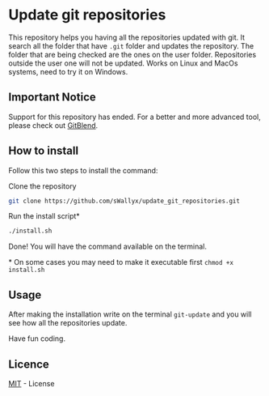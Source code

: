# Update git repositories

This repository helps you having all the repositories updated with git. It search all the folder that have `.git` folder and updates the repository. The folder that are being checked are the ones on the user folder. Repositories outside the user one will not be updated. Works on Linux and MacOs systems, need to try it on Windows.

## Important Notice

Support for this repository has ended. For a better and more advanced tool, please check out [GitBlend](https://github.com/NotTheRealWallyx/GitBlend).

## How to install

Follow this two steps to install the command:

Clone the repository

```bash
git clone https://github.com/sWallyx/update_git_repositories.git
```

Run the install script\*

```bash
./install.sh
```

Done! You will have the command available on the terminal.

\* On some cases you may need to make it executable first `chmod +x install.sh`

## Usage

After making the installation write on the terminal `git-update` and you will see how all the repositories update.

Have fun coding.

## Licence

[MIT](LICENSE) - License
